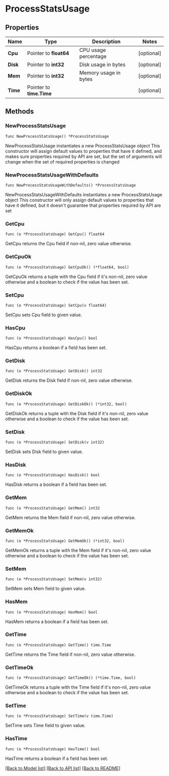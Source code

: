 # ProcessStatsUsage

## Properties

Name | Type | Description | Notes
------------ | ------------- | ------------- | -------------
**Cpu** | Pointer to **float64** | CPU usage percentage | [optional] 
**Disk** | Pointer to **int32** | Disk usage in bytes | [optional] 
**Mem** | Pointer to **int32** | Memory usage in bytes | [optional] 
**Time** | Pointer to **time.Time** |  | [optional] 

## Methods

### NewProcessStatsUsage

`func NewProcessStatsUsage() *ProcessStatsUsage`

NewProcessStatsUsage instantiates a new ProcessStatsUsage object
This constructor will assign default values to properties that have it defined,
and makes sure properties required by API are set, but the set of arguments
will change when the set of required properties is changed

### NewProcessStatsUsageWithDefaults

`func NewProcessStatsUsageWithDefaults() *ProcessStatsUsage`

NewProcessStatsUsageWithDefaults instantiates a new ProcessStatsUsage object
This constructor will only assign default values to properties that have it defined,
but it doesn't guarantee that properties required by API are set

### GetCpu

`func (o *ProcessStatsUsage) GetCpu() float64`

GetCpu returns the Cpu field if non-nil, zero value otherwise.

### GetCpuOk

`func (o *ProcessStatsUsage) GetCpuOk() (*float64, bool)`

GetCpuOk returns a tuple with the Cpu field if it's non-nil, zero value otherwise
and a boolean to check if the value has been set.

### SetCpu

`func (o *ProcessStatsUsage) SetCpu(v float64)`

SetCpu sets Cpu field to given value.

### HasCpu

`func (o *ProcessStatsUsage) HasCpu() bool`

HasCpu returns a boolean if a field has been set.

### GetDisk

`func (o *ProcessStatsUsage) GetDisk() int32`

GetDisk returns the Disk field if non-nil, zero value otherwise.

### GetDiskOk

`func (o *ProcessStatsUsage) GetDiskOk() (*int32, bool)`

GetDiskOk returns a tuple with the Disk field if it's non-nil, zero value otherwise
and a boolean to check if the value has been set.

### SetDisk

`func (o *ProcessStatsUsage) SetDisk(v int32)`

SetDisk sets Disk field to given value.

### HasDisk

`func (o *ProcessStatsUsage) HasDisk() bool`

HasDisk returns a boolean if a field has been set.

### GetMem

`func (o *ProcessStatsUsage) GetMem() int32`

GetMem returns the Mem field if non-nil, zero value otherwise.

### GetMemOk

`func (o *ProcessStatsUsage) GetMemOk() (*int32, bool)`

GetMemOk returns a tuple with the Mem field if it's non-nil, zero value otherwise
and a boolean to check if the value has been set.

### SetMem

`func (o *ProcessStatsUsage) SetMem(v int32)`

SetMem sets Mem field to given value.

### HasMem

`func (o *ProcessStatsUsage) HasMem() bool`

HasMem returns a boolean if a field has been set.

### GetTime

`func (o *ProcessStatsUsage) GetTime() time.Time`

GetTime returns the Time field if non-nil, zero value otherwise.

### GetTimeOk

`func (o *ProcessStatsUsage) GetTimeOk() (*time.Time, bool)`

GetTimeOk returns a tuple with the Time field if it's non-nil, zero value otherwise
and a boolean to check if the value has been set.

### SetTime

`func (o *ProcessStatsUsage) SetTime(v time.Time)`

SetTime sets Time field to given value.

### HasTime

`func (o *ProcessStatsUsage) HasTime() bool`

HasTime returns a boolean if a field has been set.


[[Back to Model list]](../README.md#documentation-for-models) [[Back to API list]](../README.md#documentation-for-api-endpoints) [[Back to README]](../README.md)


